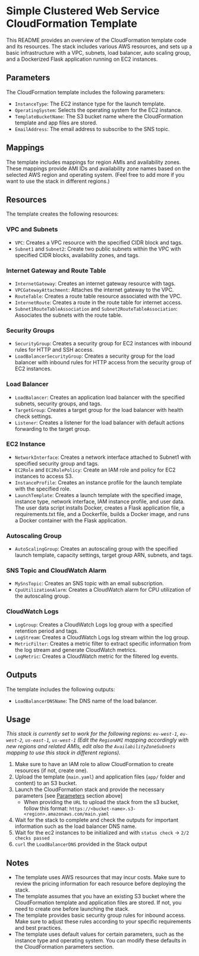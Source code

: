 # Simple Clustered Web Service CloudFormation Template

This README provides an overview of the CloudFormation template code and its resources. The stack includes various AWS resources, and sets up a basic infrastructure with a VPC, subnets, load balancer, auto scaling group, and a Dockerized Flask application running on EC2 instances.

## Parameters <a name="parameters"></a>

The CloudFormation template includes the following parameters:

- `InstanceType`: The EC2 instance type for the launch template.
- `OperatingSystem`: Selects the operating system for the EC2 instance.
- `TemplateBucketName`: The S3 bucket name where the CloudFormation template and app files are stored.
- `EmailAddress`: The email address to subscribe to the SNS topic.

## Mappings

The template includes mappings for region AMIs and availability zones. These mappings provide AMI IDs and availability zone names based on the selected AWS region and operating system. (Feel free to add more if you want to use the stack in different regions.)

## Resources

The template creates the following resources:

### VPC and Subnets

- `VPC`: Creates a VPC resource with the specified CIDR block and tags.
- `Subnet1` and `Subnet2`: Create two public subnets within the VPC with specified CIDR blocks, availability zones, and tags.

### Internet Gateway and Route Table

- `InternetGateway`: Creates an internet gateway resource with tags.
- `VPCGatewayAttachment`: Attaches the internet gateway to the VPC.
- `RouteTable`: Creates a route table resource associated with the VPC.
- `InternetRoute`: Creates a route in the route table for internet access.
- `Subnet1RouteTableAssociation` and `Subnet2RouteTableAssociation`: Associates the subnets with the route table.

### Security Groups

- `SecurityGroup`: Creates a security group for EC2 instances with inbound rules for HTTP and SSH access.
- `LoadBalancerSecurityGroup`: Creates a security group for the load balancer with inbound rules for HTTP access from the security group of EC2 instances.

### Load Balancer

- `LoadBalancer`: Creates an application load balancer with the specified subnets, security groups, and tags.
- `TargetGroup`: Creates a target group for the load balancer with health check settings.
- `Listener`: Creates a listener for the load balancer with default actions forwarding to the target group.

### EC2 Instance

- `NetworkInterface`: Creates a network interface attached to Subnet1 with specified security group and tags.
- `EC2Role` and `EC2RolePolicy`: Create an IAM role and policy for EC2 instances to access S3.
- `InstanceProfile`: Creates an instance profile for the launch template with the specified role.
- `LaunchTemplate`: Creates a launch template with the specified image, instance type, network interface, IAM instance profile, and user data. The user data script installs Docker, creates a Flask application file, a requirements.txt file, and a Dockerfile, builds a Docker image, and runs a Docker container with the Flask application.

### Autoscaling Group

- `AutoScalingGroup`: Creates an autoscaling group with the specified launch template, capacity settings, target group ARN, subnets, and tags.

### SNS Topic and CloudWatch Alarm

- `MySnsTopic`: Creates an SNS topic with an email subscription.
- `CpuUtilizationAlarm`: Creates a CloudWatch alarm for CPU utilization of the autoscaling group.

### CloudWatch Logs

- `LogGroup`: Creates a CloudWatch Logs log group with a specified retention period and tags.
- `LogStream`: Creates a CloudWatch Logs log stream within the log group.
- `MetricFilter`: Creates a metric filter to extract specific information from the log stream and generate CloudWatch metrics.
- `LogMetric`: Creates a CloudWatch metric for the filtered log events.

## Outputs

The template includes the following outputs:

- `LoadBalancerDNSName`: The DNS name of the load balancer.

## Usage

_This stack is currently set to work for the following regions: `eu-west-1`, `eu-west-2`, `us-east-1`, `us-west-1` (Edit the `RegionAMI` mapping accordingly with new regions and related AMIs, edit also the `AvailabilityZoneSubnets` mapping to use this stack in different regions)._

1. Make sure to have an IAM role to allow CloudFormation to create resources (if not, create one).
2. Upload the template (`main.yaml`) and application files (`app/` folder and content) to an S3 bucket.
3. Launch the CloudFormation stack and provide the necessary parameters [see [Parameters](#parameters) section above]
    * When providing the `URL` to upload the stack from the s3 bucket, follow this format: `https://<bucket-name>.s3-<region>.amazonaws.com/main.yaml`
4. Wait for the stack to complete and check the outputs for important information such as the load balancer DNS name.
5. Wait for the ec2 instances to be initialized and with `status check` -> `2/2 checks passed`
6. `curl` the `LoadBalancerDNS` provided in the Stack output

## Notes

- The template uses AWS resources that may incur costs. Make sure to review the pricing information for each resource before deploying the stack.
- The template assumes that you have an existing S3 bucket where the CloudFormation template and application files are stored. If not, you need to create one before launching the stack.
- The template provides basic security group rules for inbound access. Make sure to adjust these rules according to your specific requirements and best practices.
- The template uses default values for certain parameters, such as the instance type and operating system. You can modify these defaults in the CloudFormation parameters section.

